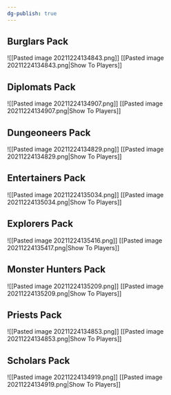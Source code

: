 ```yaml
---
dg-publish: true
---
```

## Burglars Pack
![[Pasted image 20211224134843.png]]
[[Pasted image 20211224134843.png|Show To Players]]
## Diplomats Pack
![[Pasted image 20211224134907.png]]
[[Pasted image 20211224134907.png|Show To Players]]

## Dungeoneers Pack
![[Pasted image 20211224134829.png]]
[[Pasted image 20211224134829.png|Show To Players]]

## Entertainers Pack
![[Pasted image 20211224135034.png]]
[[Pasted image 20211224135034.png|Show To Players]]

## Explorers Pack
![[Pasted image 20211224135416.png]]
[[Pasted image 20211224135417.png|Show To Players]]

## Monster Hunters Pack
![[Pasted image 20211224135209.png]]
[[Pasted image 20211224135209.png|Show To Players]]

## Priests Pack
![[Pasted image 20211224134853.png]]
[[Pasted image 20211224134853.png|Show To Players]]

## Scholars Pack
![[Pasted image 20211224134919.png]]
[[Pasted image 20211224134919.png|Show To Players]]